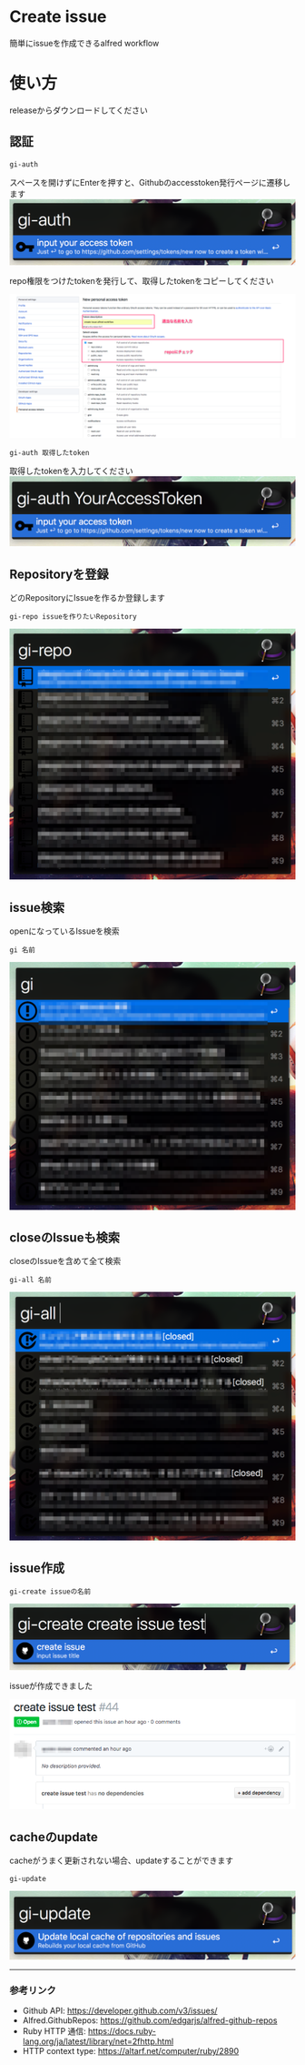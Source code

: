 # Create issue

簡単にissueを作成できるalfred workflow

# 使い方

releaseからダウンロードしてください

## 認証
```
gi-auth
```
スペースを開けずにEnterを押すと、Githubのaccesstoken発行ページに遷移します
![open github page](images/open_auth.png)

repo権限をつけたtokenを発行して、取得したtokenをコピーしてください

![get auth token](images/get_token.png)

```
gi-auth 取得したtoken
```
取得したtokenを入力してください
![register your auth token](images/gi-auth.png)

## Repositoryを登録

どのRepositoryにIssueを作るか登録します
```
gi-repo issueを作りたいRepository
```

![select your repo](images/gi-repo.png)

## issue検索
openになっているIssueを検索
```
gi 名前
```
![search issue](images/gi.png)

## closeのIssueも検索
closeのIssueを含めて全て検索
```
gi-all 名前
```

![search issue](images/gi-all.png)

## issue作成

```
gi-create issueの名前
```

![create issue](images/gi-create.png)

issueが作成できました

![issue page](images/created_issue.png)

## cacheのupdate
cacheがうまく更新されない場合、updateすることができます
```
gi-update
```

![update cache](images/gi-update.png)

***

### 参考リンク
- Github API: https://developer.github.com/v3/issues/
- Alfred.GithubRepos: https://github.com/edgarjs/alfred-github-repos
- Ruby HTTP 通信: https://docs.ruby-lang.org/ja/latest/library/net=2fhttp.html
- HTTP context type: https://altarf.net/computer/ruby/2890

